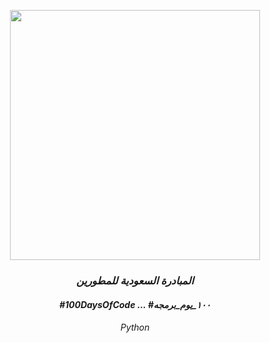 <p align="center">
  <img width="400" height="400" src="https://pbs.twimg.com/profile_images/1084013687004893184/fUYnr5lF_400x400.jpg">
</p>

<h3 align="center">
  <em>
المبادرة السعودية للمطورين
  </em>
  <br />
  <h4 align="center">
  <em>
#100DaysOfCode ...
#١٠٠_يوم_برمجه  
  </em>
  <br />
<h6 align="center">
  <em>
    Python
  </em>
  <br />
